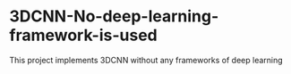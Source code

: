 # 3DCNN-No-deep-learning-framework-is-used
This project implements 3DCNN without any frameworks of deep learning
